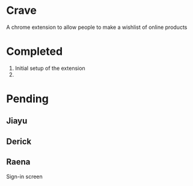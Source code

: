 # Crave
A chrome extension to allow people to make a wishlist of online products 

Completed
======
1. Initial setup of the extension
2. 


Pending
======

Jiayu
------


Derick
------


Raena
------
Sign-in screen
